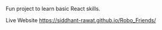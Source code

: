 Fun project to learn basic React skills.

Live Website https://siddhant-rawat.github.io/Robo_Friends/
